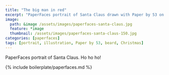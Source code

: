 ```yaml
---
title: "The big man in red"
excerpt: "PaperFaces portrait of Santa Claus drawn with Paper by 53 on an iPad."
image: 
  path: &image /assets/images/paperfaces-santa-claus.jpg 
  feature: *image
  thumbnail: /assets/images/paperfaces-santa-claus-150.jpg
categories: [paperfaces]
tags: [portrait, illustration, Paper by 53, beard, Christmas]
---
```


PaperFaces portrait of Santa Claus. Ho ho ho!

{% include boilerplate/paperfaces.md %}
